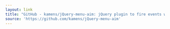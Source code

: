 ```yaml
---
layout: link
title: "GitHub - kamens/jQuery-menu-aim: jQuery plugin to fire events when user's cursor aims at particular dropdown menu items. For making responsive mega dropdowns like Amazon's."
source: 'https://github.com/kamens/jQuery-menu-aim'
---
```


